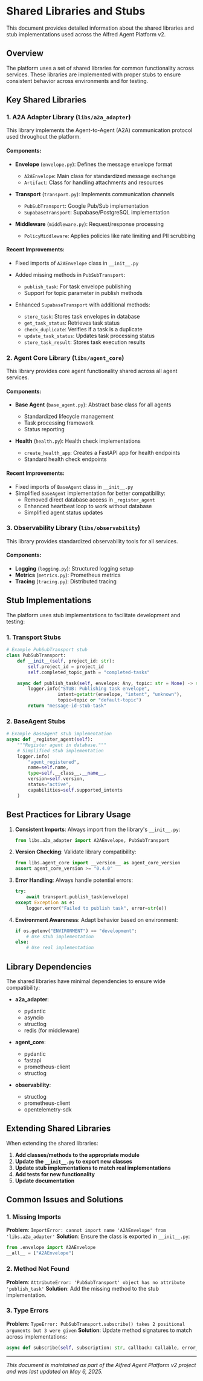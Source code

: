 # Shared Libraries and Stubs

This document provides detailed information about the shared libraries and stub implementations used across the Alfred Agent Platform v2.

## Overview

The platform uses a set of shared libraries for common functionality across services. These libraries are implemented with proper stubs to ensure consistent behavior across environments and for testing.

## Key Shared Libraries

### 1. A2A Adapter Library (`libs/a2a_adapter`)

This library implements the Agent-to-Agent (A2A) communication protocol used throughout the platform.

#### Components:

- **Envelope** (`envelope.py`): Defines the message envelope format
  - `A2AEnvelope`: Main class for standardized message exchange
  - `Artifact`: Class for handling attachments and resources

- **Transport** (`transport.py`): Implements communication channels
  - `PubSubTransport`: Google Pub/Sub implementation
  - `SupabaseTransport`: Supabase/PostgreSQL implementation

- **Middleware** (`middleware.py`): Request/response processing
  - `PolicyMiddleware`: Applies policies like rate limiting and PII scrubbing

#### Recent Improvements:

- Fixed imports of `A2AEnvelope` class in `__init__.py`
- Added missing methods in `PubSubTransport`:
  - `publish_task`: For task envelope publishing
  - Support for topic parameter in publish methods

- Enhanced `SupabaseTransport` with additional methods:
  - `store_task`: Stores task envelopes in database
  - `get_task_status`: Retrieves task status
  - `check_duplicate`: Verifies if a task is a duplicate
  - `update_task_status`: Updates task processing status
  - `store_task_result`: Stores task execution results

### 2. Agent Core Library (`libs/agent_core`)

This library provides core agent functionality shared across all agent services.

#### Components:

- **Base Agent** (`base_agent.py`): Abstract base class for all agents
  - Standardized lifecycle management
  - Task processing framework
  - Status reporting

- **Health** (`health.py`): Health check implementations
  - `create_health_app`: Creates a FastAPI app for health endpoints
  - Standard health check endpoints

#### Recent Improvements:

- Fixed imports of `BaseAgent` class in `__init__.py`
- Simplified `BaseAgent` implementation for better compatibility:
  - Removed direct database access in `_register_agent`
  - Enhanced heartbeat loop to work without database
  - Simplified agent status updates

### 3. Observability Library (`libs/observability`)

This library provides standardized observability tools for all services.

#### Components:

- **Logging** (`logging.py`): Structured logging setup
- **Metrics** (`metrics.py`): Prometheus metrics
- **Tracing** (`tracing.py`): Distributed tracing

## Stub Implementations

The platform uses stub implementations to facilitate development and testing:

### 1. Transport Stubs

```python
# Example PubSubTransport stub
class PubSubTransport:
    def __init__(self, project_id: str):
        self.project_id = project_id
        self.completed_topic_path = "completed-tasks"

    async def publish_task(self, envelope: Any, topic: str = None) -> str:
        logger.info("STUB: Publishing task envelope",
                   intent=getattr(envelope, "intent", "unknown"),
                   topic=topic or "default-topic")
        return "message-id-stub-task"
```

### 2. BaseAgent Stubs

```python
# Example BaseAgent stub implementation
async def _register_agent(self):
    """Register agent in database."""
    # Simplified stub implementation
    logger.info(
        "agent_registered",
        name=self.name,
        type=self.__class__.__name__,
        version=self.version,
        status="active",
        capabilities=self.supported_intents
    )
```

## Best Practices for Library Usage

1. **Consistent Imports**: Always import from the library's `__init__.py`:
   ```python
   from libs.a2a_adapter import A2AEnvelope, PubSubTransport
   ```

2. **Version Checking**: Validate library compatibility:
   ```python
   from libs.agent_core import __version__ as agent_core_version
   assert agent_core_version >= "0.4.0"
   ```

3. **Error Handling**: Always handle potential errors:
   ```python
   try:
       await transport.publish_task(envelope)
   except Exception as e:
       logger.error("Failed to publish task", error=str(e))
   ```

4. **Environment Awareness**: Adapt behavior based on environment:
   ```python
   if os.getenv("ENVIRONMENT") == "development":
       # Use stub implementation
   else:
       # Use real implementation
   ```

## Library Dependencies

The shared libraries have minimal dependencies to ensure wide compatibility:

- **a2a_adapter**:
  - pydantic
  - asyncio
  - structlog
  - redis (for middleware)

- **agent_core**:
  - pydantic
  - fastapi
  - prometheus-client
  - structlog

- **observability**:
  - structlog
  - prometheus-client
  - opentelemetry-sdk

## Extending Shared Libraries

When extending the shared libraries:

1. **Add classes/methods to the appropriate module**
2. **Update the `__init__.py` to export new classes**
3. **Update stub implementations to match real implementations**
4. **Add tests for new functionality**
5. **Update documentation**

## Common Issues and Solutions

### 1. Missing Imports

**Problem**: `ImportError: cannot import name 'A2AEnvelope' from 'libs.a2a_adapter'`
**Solution**: Ensure the class is exported in `__init__.py`:
```python
from .envelope import A2AEnvelope
__all__ = ["A2AEnvelope"]
```

### 2. Method Not Found

**Problem**: `AttributeError: 'PubSubTransport' object has no attribute 'publish_task'`
**Solution**: Add the missing method to the stub implementation.

### 3. Type Errors

**Problem**: `TypeError: PubSubTransport.subscribe() takes 2 positional arguments but 3 were given`
**Solution**: Update method signatures to match across implementations:
```python
async def subscribe(self, subscription: str, callback: Callable, error_callback: Callable = None):
```

---

*This document is maintained as part of the Alfred Agent Platform v2 project and was last updated on May 6, 2025.*
